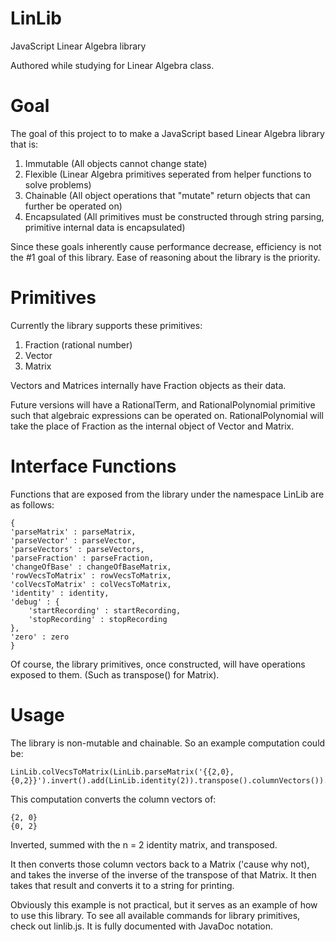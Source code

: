LinLib
======

JavaScript Linear Algebra library

Authored while studying for Linear Algebra class.

Goal
====

The goal of this project to to make a JavaScript based Linear Algebra library that is:

1. Immutable (All objects cannot change state)
2. Flexible (Linear Algebra primitives seperated from helper functions to solve problems)
3. Chainable (All object operations that "mutate" return objects that can further be operated on)
4. Encapsulated (All primitives must be constructed through string parsing, primitive internal data is encapsulated)

Since these goals inherently cause performance decrease, efficiency is not the #1 goal of this library. Ease of reasoning about the library is the priority.


Primitives
==========

Currently the library supports these primitives:

1. Fraction (rational number)
2. Vector
3. Matrix


Vectors and Matrices internally have Fraction objects as their data.

Future versions will have a RationalTerm, and RationalPolynomial primitive such that algebraic expressions can be operated on. RationalPolynomial will take the place of Fraction as the internal object of Vector and Matrix.

Interface Functions
===================

Functions that are exposed from the library under the namespace LinLib are as follows:

	{
	'parseMatrix' : parseMatrix,
	'parseVector' : parseVector,
	'parseVectors' : parseVectors,
	'parseFraction' : parseFraction,
	'changeOfBase' : changeOfBaseMatrix,
	'rowVecsToMatrix' : rowVecsToMatrix,
	'colVecsToMatrix' : colVecsToMatrix,
	'identity' : identity,
	'debug' : {
		'startRecording' : startRecording,
		'stopRecording' : stopRecording
	},
	'zero' : zero
	}

Of course, the library primitives, once constructed, will have operations exposed to them. (Such as transpose() for Matrix).

Usage
=====

The library is non-mutable and chainable. So an example computation could be:

	LinLib.colVecsToMatrix(LinLib.parseMatrix('{{2,0},{0,2}}').invert().add(LinLib.identity(2)).transpose().columnVectors()).transpose().invert().invert().toString();
	
This computation converts the column vectors of:

	{2, 0}
	{0, 2}

Inverted, summed with the n = 2 identity matrix, and transposed.

It then converts those column vectors back to a Matrix ('cause why not), and takes the inverse of the inverse of the transpose of that Matrix. It then takes that result and converts it to a string for printing.

Obviously this example is not practical, but it serves as an example of how to use this library. To see all available commands for library primitives, check out linlib.js. It is fully documented with JavaDoc notation.
